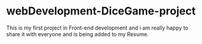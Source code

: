 # webDevelopment-DiceGame-project
This is my first project in Front-end development and i am really happy to share it with everyone and is being added to my Resume.
